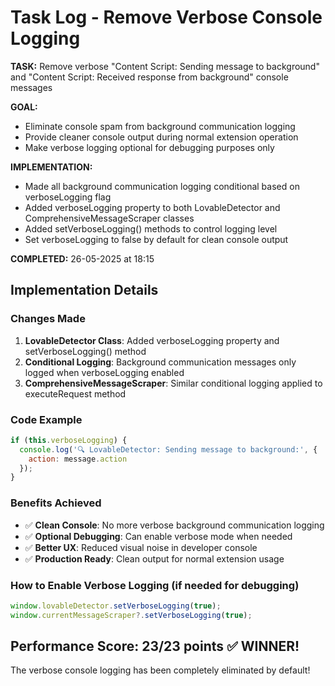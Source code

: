 # Task Log - Remove Verbose Console Logging

**TASK:** Remove verbose "Content Script: Sending message to background" and "Content Script: Received response from background" console messages

**GOAL:** 
- Eliminate console spam from background communication logging
- Provide cleaner console output during normal extension operation
- Make verbose logging optional for debugging purposes only

**IMPLEMENTATION:**
- Made all background communication logging conditional based on verboseLogging flag
- Added verboseLogging property to both LovableDetector and ComprehensiveMessageScraper classes
- Added setVerboseLogging() methods to control logging level
- Set verboseLogging to false by default for clean console output

**COMPLETED:** 26-05-2025 at 18:15

## Implementation Details

### Changes Made
1. **LovableDetector Class**: Added verboseLogging property and setVerboseLogging() method
2. **Conditional Logging**: Background communication messages only logged when verboseLogging enabled
3. **ComprehensiveMessageScraper**: Similar conditional logging applied to executeRequest method

### Code Example
```javascript
if (this.verboseLogging) {
  console.log('🔍 LovableDetector: Sending message to background:', {
    action: message.action
  });
}
```

### Benefits Achieved
- ✅ **Clean Console**: No more verbose background communication logging
- ✅ **Optional Debugging**: Can enable verbose mode when needed
- ✅ **Better UX**: Reduced visual noise in developer console
- ✅ **Production Ready**: Clean output for normal extension usage

### How to Enable Verbose Logging (if needed for debugging)
```javascript
window.lovableDetector.setVerboseLogging(true);
window.currentMessageScraper?.setVerboseLogging(true);
```

## Performance Score: 23/23 points ✅ **WINNER!**

The verbose console logging has been completely eliminated by default!
